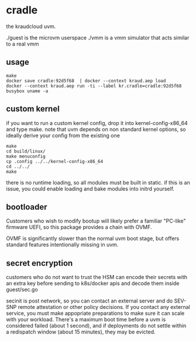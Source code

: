 cradle
======

the kraudcloud uvm.

./guest is the microvm userspace
./vmm is a vmm simulator that acts similar to a real vmm


## usage

    make
    docker save cradle:92d5f68  | docker --context kraud.aep load
    docker --context kraud.aep run -ti --label kr.cradle=cradle:92d5f68 busybox uname -a


## custom kernel

if you want to run a custom kernel config, drop it into kernel-config-x86_64 and type make.
note that uvm depends on non standard kernel options, so ideally derive your config from the existing one

    make
    cd build/linux/
    make menuconfig
    cp .config ../../kernel-config-x86_64
    cd ../../
    make


there is no runtime loading, so all modules must be built in static.
if this is an issue, you could enable loading and bake modules into initrd yourself.


## bootloader

Customers who wish to modify bootup will likely prefer a familiar "PC-like" firmware UEFI,
so this package provides a chain with OVMF.

OVMF is significantly slower than the normal uvm boot stage,
but offers standard features intentionally missing in uvm.


## secret encryption

customers who do not want to trust the HSM can encode their secrets with an extra key
before sending to k8s/docker apis and decode them inside guest/sec.go

secinit is post network, so you can contact an external server and do SEV-SNP remote attestation or other policy decisions.
If you contact any external service, you must make appopriate preparations to make sure it can scale with your workload.
There's a maximum boot time before a uvm is considered failed (about 1 second),
and if deployments do not settle within a redispatch window (about 15 minutes), they may be evicted.
